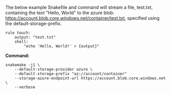 The below example Snakefile and command will stream a file, test.txt, containing the text "Hello, World" to the azure blob: https://account.blob.core.windows.net/container/test.txt, specified using the default-storage-prefix.

```Snakefile
rule touch:
    output: "test.txt"
    shell:
        "echo 'Hello, World!' > {output}"
```

**Command:**

```
snakemake -j1 \
    --default-storage-provider azure \
    --default-storage-prefix "az://account/container"
    --storage-azure-endpoint-url https://account.blob.core.windows.net \
    --verbose
```
